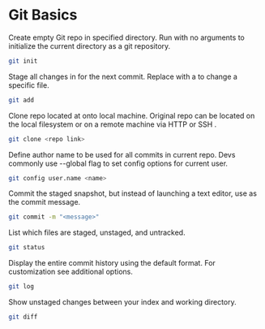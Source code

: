 # Git Basics

Create empty Git repo in specified directory. Run with no arguments to initialize the current directory as a git repository.

```bash
git init
```

Stage all changes in for the next commit. Replace with a to change a specific file.

```bash
git add
```

Clone repo located at onto local machine. Original repo can be located on the local filesystem or on a remote machine via HTTP or SSH .

```bash
git clone <repo link>
```

Define author name to be used for all commits in current repo. Devs commonly use --global flag to set config options for current user.

```bash
git config user.name <name>
```

Commit the staged snapshot, but instead of launching a text editor, use as the commit message.

```bash
git commit -m "<message>"
```

List which files are staged, unstaged, and untracked.

```bash
git status
```

Display the entire commit history using the default format. For customization see additional options.

```bash
git log
```

Show unstaged changes between your index and working directory.

```bash
git diff
```
